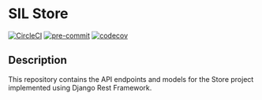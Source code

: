 # SIL Store

[![CircleCI](https://dl.circleci.com/status-badge/img/gh/bochiedev/SIL_Store/tree/main.svg?style=svg)](https://dl.circleci.com/status-badge/redirect/gh/bochiedev/SIL_Store/tree/main)
[![pre-commit](https://img.shields.io/badge/pre--commit-enabled-brightgreen?logo=pre-commit)](https://github.com/pre-commit/pre-commit)
[![codecov](https://codecov.io/gh/bochiedev/SIL_Store/branch/main/graph/badge.svg?token=SGB800V3WP)](https://codecov.io/gh/bochiedev/SIL_Store)

<!-- description -->

## Description

This repository contains the API endpoints and models for the Store project implemented using Django Rest Framework.
